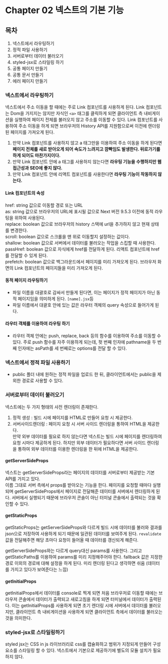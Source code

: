 # Chapter 02 넥스트의 기본 기능

## 목차
1. 넥스트에서 라우팅하기
2. 정적 파일 사용하기
3. 서버로부터 데이터 불러오기
4. styled-jsx로 스타일링 하기
5. 공통 페이지 만들기
6. 공통 문서 만들기
7. 에러 페이지 만들기

### 넥스트에서 라우팅하기

넥스트에서 주소 이동을 할 때에는 주로 Link 컴포넌트를 사용하게 된다.
Link 컴포넌트는 Dom을 가지지는 않지만 자식인 ```<a>``` 태그를 클릭하게 되면 클라이언트 측 내비게이션을 실행하여 페이지 전체를 불러오지 않고 주소를 이동할 수 있다.
Link 컴포넌트를 사용하여 주소 이동을 하게 되면 브라우저의 History API를 지원함으로써 이전에 렌더링 된 페이지를 가져오게 된다. 

1. 만약 Link 컴포넌트를 사용하지 않고 a 태그만을 이용하여 주소 이동을 하게 된다면 **페이지 전체를 새로 받아오게 되어 속도가 느려지고 깜빡임도 발생한다. 뒤로가기를 하게 되어도 마찬가지이다.**  
2. 만약 Link 컴포넌트 안에 a 태그를 사용하지 않는다면 **라우팅 기능을 수행하지만 웹 접근성과 SEO에 좋지 않다.**  
3. 만약 Link 컴포넌트 안에 리액트 컴포넌트를 사용한다면 **라우팅 기능이 작동하지 않는다.**  

#### Link 컴포넌트의 속성
href: string 값으로 이동할 경로 또는 URL  
as: string 값으로 브라우저의 URL에 표시될 값으로 Next 버전 9.5.3 이전에 동적 라우팅을 위하여 사용된다.  
replace: boolean 값으로 브라우저의 history 스택에 url을 추가하지 않고 현재 상태를 변경한다.  
scroll: boolean 값으로 스크롤을 맨 위로 이동할지 설정하는 값이다.  
shallow: boolean 값으로 서버에서 데이터를 불러오는 작업을 스킵할 때 사용한다.  
passHref: boolean 값으로 자식에게 href를 전달하게 된다. 리액트 컴포넌트에 href를 전달할 수 있게 된다.  
prefetch: boolean 값으로 백그라운드에서 페이지를 미리 가져오게 된다. 브라우저 화면의 Link 컴포넌트의 페이지들을 미리 가져오게 된다.  

#### 동적 페이지 라우팅하기
- 파일 이름을 대괄호로 감싸서 만들게 된다면, 이는 페이지가 정적 페이지가 아닌 동적 페이지임을 의미하게 된다.
```[name].jsx```등
- 파일 이름에서 대괄호 안에 있는 값은 라우터 객체의 query 속성으로 들어가게 된다.

#### 라우터 객체를 이용하여 라우팅 하기
- 라우터 객체 안에는 push, replace, back 등의 함수를 이용하여 주소를 이동할 수 있다.
주로 push 함수를 자주 이용하게 되는데, 펏 번째 인자에 pathname을 두 번째 인자에는 asPath를 세 번째로는 options를 전달 할 수 있다. 

### 넥스트에서 정적 파일 사용하기
- public 폴더 내에 원하는 정적 파일을 업로드 한 뒤, 클라이언트에서는 public을 제외한 경로로 사용할 수 있다.

### 서버로부터 데이터 불러오기
넥스트에는 두 가지 형태의 사전 렌더링이 존재한다.
1. 정적 생성 : 빌드 시에 페이지를 HTML로 만들어 요청 시 제공한다.
2. 서버사이드렌더링 : 페이지 요청 시 서버 사이드 렌더링을 통하여 HTML을 제공한다.  
만약 외부 데이터를 필요로 하지 않는다면 넥스트는 빌드 시에 페이지를 렌더링하여 요청 시마다 제공하게 된다. 하지만 외부 데이터가 필요하다면 서버 사이드 렌더링을 통하여 외부 데이터를 이용한 렌더링을 한 뒤에 HTML을 제공한다. 

#### getServerSideProps

넥스트는 getServerSideProps라는 페이지의 데이터를 서버로부터 제공받는 기본 API를 가지고 있다.  
이름 그대로 서버 측에서 props를 받아오는 기능을 한다. 페이지를 요청할 때마다 실행되며 getServerSideProps에서 페이지로 전달해준 데이터를 서버에서 렌더링하게 된다. 서버에서 실행되기 때문에 브라우저 콘솔이 아닌 터미널 콘솔에서 출력되는 것을 확인할 수 있다.

#### getStaticProps
getStaticProps는 getServerSideProps와 다르게 빌드 시에 데이터를 불러와 결과를 json으로 저장하여 사용하게 되기 때문에 일관된 데이터를 보여주게 된다. ```revalidate``` 값을 전달해주면 해당 초마다 요청이 들어올 때 데이터를 갱신되게 해준다.

getServerSideProps와는 다르게 query대신 params를 사용한다. 그리고 getStaticPaths를 이용하여 params를 미리 지정해주어야 한다. fallback 값은 지정한 경로 이외의 경로에 대해 설정을 하게 된다. 미리 렌더링 된다고 생각하면 쉬움 (데이터를 가지고 있다가 보여준다는 느낌)

#### getInitialProps
getInitialProps에서 데이터를 console로 찍게 되면 처음 브라우저로 이동할 때에는 브라우저 콘솔에서 데이터가 출력되고 새로고침을 하게 되면 터미널에서 데이터가 출력된다. 이는 getInitialProps를 사용하게 되면 초기 렌더링 시에 서버에서 데이터를 불러오지만, 클라이언트 측 내비게이션을 사용하게 되면 클라이언트 측에서 데이터를 불러오는 것을 의미한다.

### styled-jsx로 스타일링하기
styled jsx는 CSS in js 라이브러리로 css를 캡슐화하고 범위가 지정되게 만들어 구성 요소를 스타일링 할 수 있다. 넥스트에서 기본으로 제공하기에 별도의 모듈 설치가 필요하지 않다.
